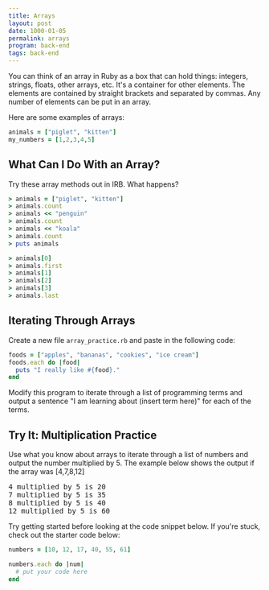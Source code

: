 ```yaml
---
title: Arrays
layout: post
date: 1000-01-05
permalink: arrays
program: back-end
tags: back-end
---
```


You can think of an array in Ruby as a box that can hold things: integers, strings, floats, other arrays, etc. It's a container for other elements. The elements are contained by straight brackets and separated by commas. Any number of elements can be put in an array.

Here are some examples of arrays:

```ruby
animals = ["piglet", "kitten"]
my_numbers = [1,2,3,4,5]
```

## What Can I Do With an Array?

Try these array methods out in IRB. What happens?

```ruby
> animals = ["piglet", "kitten"]
> animals.count
> animals << "penguin"
> animals.count
> animals << "koala"
> animals.count
> puts animals

> animals[0]
> animals.first
> animals[1]
> animals[2]
> animals[3]
> animals.last
```

## Iterating Through Arrays

Create a new file `array_practice.rb` and paste in the following code:

```ruby
foods = ["apples", "bananas", "cookies", "ice cream"]
foods.each do |food|
  puts "I really like #{food}."
end
```

Modify this program to iterate through a list of programming terms and output a sentence "I am learning about (insert term here)" for each of the terms.


<div class="try-it">
<h2>Try It: Multiplication Practice</h2>

<p>Use what you know about arrays to iterate through a list of numbers and output the number multiplied by 5. The example below shows the output if the array was [4,7,8,12]</p>

<pre>4 multiplied by 5 is 20
7 multiplied by 5 is 35
8 multiplied by 5 is 40
12 multiplied by 5 is 60</pre>
Try getting started before looking at the code snippet below. If you're stuck, check out the starter code below:
</div>

```ruby
numbers = [10, 12, 17, 40, 55, 61]

numbers.each do |num|
  # put your code here
end
```
